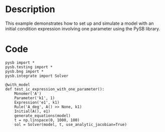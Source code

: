 # Description
This example demonstrates how to set up and simulate a model with an initial condition expression involving one parameter using the PySB library.

# Code
```
pysb import *
pysb.testing import *
pysb.bng import *
pysb.integrate import Solver

@with_model
def test_ic_expression_with_one_parameter():
    Monomer('A')
    Parameter('k1', 1)
    Expression('e1', k1)
    Rule('A_deg', A() >> None, k1)
    Initial(A(), e1)
    generate_equations(model)
    t = np.linspace(0, 1000, 100)
    sol = Solver(model, t, use_analytic_jacobian=True)

```
